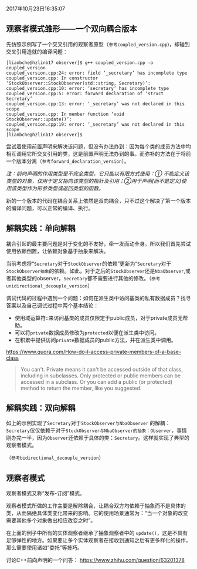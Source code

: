 
2017年10月23日16:35:07

## 观察者模式雏形——一个双向耦合版本

先仿照示例写了一个交叉引用的观察者原型（`参考coupled_version.cpp`)，却碰到交叉引用造就的编译问题：

```
[lianbche@hzlinb17 observer]$ g++ coupled_version.cpp -o coupled_version
coupled_version.cpp:24: error: field ‘_secretary’ has incomplete type
coupled_version.cpp: In constructor ‘StockObserver::StockObserver(std::string, Secretary)’:
coupled_version.cpp:10: error: ‘secretary’ has incomplete type
coupled_version.cpp:5: error: forward declaration of ‘struct Secretary’
coupled_version.cpp:13: error: ‘_secretary’ was not declared in this scope
coupled_version.cpp: In member function ‘void StockObserver::update()’:
coupled_version.cpp:19: error: ‘_secretary’ was not declared in this scope
[lianbche@hzlinb17 observer]$
```

尝试着使用前置声明来解决该问题，但没有办法办到：因为每个类的成员方法中均相互调用它所交叉引用的类，这是前置声明无法办到的事。而弥补的方法在于将前一个版本分离（`参考forward_declaration_version`）。

*注：前向声明的作用类型是不完全类型，它只能以有限方式使用：① 不能定义该类型的对象，仅用于定义指向该类型的指针及引用；②用于声明(而不是定义)使用该类型作为形参类型或返回类型的函数。*

新的一个版本的代码在耦合关系上依然是双向耦合，只不过这个解决了第一个版本的编译问题，可以正常的编译、执行。

## 解耦实践：单向解耦

耦合引起的最主要问题是对于变化的不友好，牵一发而动全身。所以我们首先尝试使用依赖倒置，让依赖对象基于抽象来解决。

当前考虑将“`Secretary`对于`StockObserver`的依赖”更新为“`Secretary`对于`StockObserver抽象`的依赖。如此，对于之后的`StockObserver`还是`NbaObserver`,或者其他类型的observer，`Secretary`都不需要进行其他的修改。（`参考unidirectional_decouple_version`）

调试代码的过程中遇到一个问题：如何在派生类中访问基类的私有数据成员？找寻答案以及自己调试过程中两个基本结论：

- 使用域运算符::来访问基类的成员仅限定于public成员，对于private成员无帮助。
- 可以将`private`数据成员修改为`protected`以便在派生类中访问。
- 在积累中提供访问`private`数据成员的public方法，并在派生类中调用。

https://www.quora.com/How-do-I-access-private-members-of-a-base-class
>You can't. Private means it can't be accessed outside of that class, including in subclasses. Only protected or public members can be accessed in a subclass. Or you can add a public (or protected) method to return the member, like you suggested.


## 解耦实践：双向解耦

如上的示例实现了`Secretary`对于`StockObserver与NbaObserver` 的解耦：`Secretary`仅仅依赖于对于`StockObserver与NbaObserver的抽象：Observer`，事情刚办完一半，因为`Observer`还依赖于具体的类：`Secretary`。这样就实现了典型的观察者模式。

（`参考bidirectional_decouple_version`）


## 观察者模式

观察者模式又称“发布-订阅”模式。

观察者模式所做的工作主要是解除耦合，让耦合双方均依赖于抽象而不是具体的类，从而隔绝具体类变化带来的影响。它的使用场景通常为：“当一个对象的改变需要其他多个对象做出相应改变之时”。

在上面的例子中所有的实体观察者继承了抽象观察者中的 `update()`，这是不具有足够弹性的地方。如果要让多个实体观察者在接收到通知之后有更多样化的操作，那么需要使用诸如“委托”等技巧。


讨论C++前向声明的一个问答：
https://www.zhihu.com/question/63201378
